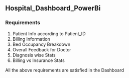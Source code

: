 ## Hospital_Dashboard_PowerBi

### Requirements
1. Patient Info according to Patient_ID
2. Billing Information
3. Bed Occupancy Breakdown
4. Overall Feedback for Doctor
5. Diagnosis wise Stats
6. Billing vs Insurance Stats

All the above requirements are satisfied in the Dashboard
